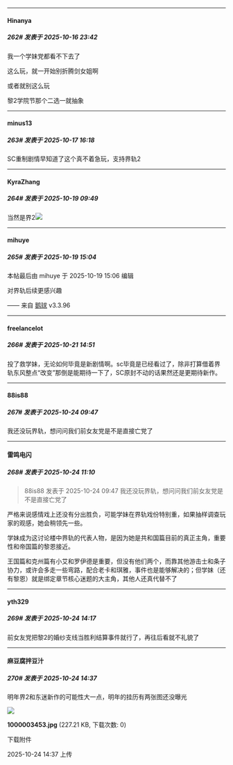 ﻿
*****

####  Hinanya  
##### 262#       发表于 2025-10-16 23:42

我一个学妹党都看不下去了

这么玩，就一开始别折腾剑女姐啊

或者就别这么玩

黎2学院节那个二选一就抽象


*****

####  minus13  
##### 263#       发表于 2025-10-17 16:18

SC重制剧情早知道了这个真不着急玩，支持界轨2


*****

####  KyraZhang  
##### 264#       发表于 2025-10-19 09:49

当然是界2<img src="https://static.stage1st.com/image/smiley/face2017/002.png" referrerpolicy="no-referrer">


*****

####  mihuye  
##### 265#       发表于 2025-10-19 15:04

 本帖最后由 mihuye 于 2025-10-19 15:06 编辑 

对界轨后续更感兴趣

—— 来自 [鹅球](https://www.pgyer.com/GcUxKd4w) v3.3.96


*****

####  freelancelot  
##### 266#       发表于 2025-10-21 14:51

投了救学妹，无论如何毕竟是新剧情啊。sc毕竟是已经看过了，除非打算借着界轨东风整点“改变”那倒是能期待一下了，SC原封不动的话果然还是更期待新作。


*****

####  88is88  
##### 267#       发表于 2025-10-24 09:47

我还没玩界轨，想问问我们前女友党是不是直接亡党了


*****

####  雷鸣电闪  
##### 268#       发表于 2025-10-24 11:10

<blockquote>88is88 发表于 2025-10-24 09:47
我还没玩界轨，想问问我们前女友党是不是直接亡党了</blockquote>

严格来说感情戏上还没有分出胜负，可能学妹在界轨戏份特别重，如果抽样调查玩家的观感，她会稍领先一些。

学妹成为这讨论楼中界轨的代表人物，是因为她是共和国篇目前的真正主角，重要性和帝国篇的黎恩接近。

王国篇和克州篇有小艾和罗伊德是重要，但没有他们两个，而靠其他游击士和条子协力，或许会多走一些弯路，配合老卡和琪雅，事件也是能够解决的；但学妹（还有黎恩）就是绑定章节核心迷题的大主角，其他人还真代替不了


*****

####  yth329  
##### 269#       发表于 2025-10-24 14:17

前女友党把黎2的婚纱支线当胜利结算事件就行了，再往后看就不礼貌了


*****

####  麻豆腐拌豆汁  
##### 270#       发表于 2025-10-24 14:37

明年界2和东迷新作的可能性大一点，明年的挂历有两张图还没曝光

<img src="https://img.stage1st.com/forum/202510/24/143736lj71pzx8njpxpxp9.jpg" referrerpolicy="no-referrer">

<strong>1000003453.jpg</strong> (227.21 KB, 下载次数: 0)

下载附件

2025-10-24 14:37 上传

